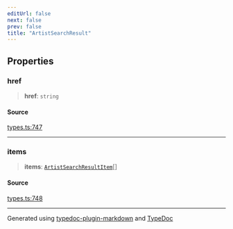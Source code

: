 ```yaml
---
editUrl: false
next: false
prev: false
title: "ArtistSearchResult"
---
```


## Properties

### href

> **href**: `string`

#### Source

[types.ts:747](https://github.com/fostertheweb/spotify-web-sdk/blob/9d7441b/src/types.ts#L747)

***

### items

> **items**: [`ArtistSearchResultItem`](/api/interfaces/artistsearchresultitem/)[]

#### Source

[types.ts:748](https://github.com/fostertheweb/spotify-web-sdk/blob/9d7441b/src/types.ts#L748)

***

Generated using [typedoc-plugin-markdown](https://www.npmjs.com/package/typedoc-plugin-markdown) and [TypeDoc](https://typedoc.org/)
